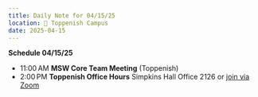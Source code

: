 ```yaml
---
title: Daily Note for 04/15/25
location: 🏫 Toppenish Campus
date: 2025-04-15
---
```

**Schedule 04/15/25**

- 11:00 AM **MSW Core Team Meeting** (Toppenish)
- 2:00 PM **Toppenish Office Hours** Simpkins Hall Office 2126 or [join via Zoom]( https://heritage.zoom.us/my/dr.jacob)
